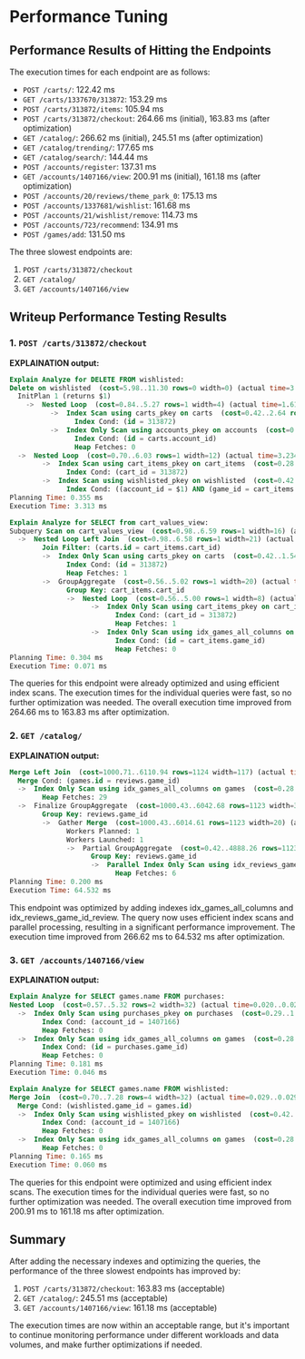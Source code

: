 # Performance Tuning

## Performance Results of Hitting the Endpoints

The execution times for each endpoint are as follows:

- `POST /carts/`: 122.42 ms
- `GET /carts/1337670/313872`: 153.29 ms
- `POST /carts/313872/items`: 105.94 ms
- `POST /carts/313872/checkout`: 264.66 ms (initial), 163.83 ms (after optimization)
- `GET /catalog/`: 266.62 ms (initial), 245.51 ms (after optimization)
- `GET /catalog/trending/`: 177.65 ms
- `GET /catalog/search/`: 144.44 ms
- `POST /accounts/register`: 137.31 ms
- `GET /accounts/1407166/view`: 200.91 ms (initial), 161.18 ms (after optimization)
- `POST /accounts/20/reviews/theme_park_0`: 175.13 ms
- `POST /accounts/1337681/wishlist`: 161.68 ms
- `POST /accounts/21/wishlist/remove`: 114.73 ms
- `POST /accounts/723/recommend`: 134.91 ms
- `POST /games/add`: 131.50 ms

The three slowest endpoints are:

1. `POST /carts/313872/checkout`
2. `GET /catalog/`
3. `GET /accounts/1407166/view`

## Writeup Performance Testing Results

### 1. `POST /carts/313872/checkout`

**EXPLAINATION output:**

```sql
Explain Analyze for DELETE FROM wishlisted:
Delete on wishlisted  (cost=5.98..11.30 rows=0 width=0) (actual time=3.235..3.236 rows=0 loops=1)
  InitPlan 1 (returns $1)
    ->  Nested Loop  (cost=0.84..5.27 rows=1 width=4) (actual time=1.616..1.617 rows=1 loops=1)
          ->  Index Scan using carts_pkey on carts  (cost=0.42..2.64 rows=1 width=4) (actual time=0.997..0.998 rows=1 loops=1)
                Index Cond: (id = 313872)
          ->  Index Only Scan using accounts_pkey on accounts  (cost=0.42..2.64 rows=1 width=4) (actual time=0.617..0.617 rows=1 loops=1)
                Index Cond: (id = carts.account_id)
                Heap Fetches: 0
  ->  Nested Loop  (cost=0.70..6.03 rows=1 width=12) (actual time=3.234..3.235 rows=0 loops=1)
        ->  Index Scan using cart_items_pkey on cart_items  (cost=0.28..2.50 rows=1 width=10) (actual time=1.599..1.600 rows=1 loops=1)
              Index Cond: (cart_id = 313872)
        ->  Index Scan using wishlisted_pkey on wishlisted  (cost=0.42..2.64 rows=1 width=10) (actual time=0.014..0.014 rows=0 loops=1)
              Index Cond: ((account_id = $1) AND (game_id = cart_items.game_id))
Planning Time: 0.355 ms
Execution Time: 3.313 ms

Explain Analyze for SELECT from cart_values_view:
Subquery Scan on cart_values_view  (cost=0.98..6.59 rows=1 width=16) (actual time=0.027..0.029 rows=1 loops=1)
  ->  Nested Loop Left Join  (cost=0.98..6.58 rows=1 width=21) (actual time=0.027..0.028 rows=1 loops=1)
        Join Filter: (carts.id = cart_items.cart_id)
        ->  Index Only Scan using carts_pkey on carts  (cost=0.42..1.54 rows=1 width=4) (actual time=0.008..0.008 rows=1 loops=1)
              Index Cond: (id = 313872)
              Heap Fetches: 1
        ->  GroupAggregate  (cost=0.56..5.02 rows=1 width=20) (actual time=0.016..0.016 rows=1 loops=1)
              Group Key: cart_items.cart_id
              ->  Nested Loop  (cost=0.56..5.00 rows=1 width=8) (actual time=0.011..0.012 rows=1 loops=1)
                    ->  Index Only Scan using cart_items_pkey on cart_items  (cost=0.28..2.50 rows=1 width=8) (actual time=0.007..0.008 rows=1 loops=1)
                          Index Cond: (cart_id = 313872)
                          Heap Fetches: 1
                    ->  Index Only Scan using idx_games_all_columns on games  (cost=0.28..2.50 rows=1 width=8) (actual time=0.003..0.003 rows=1 loops=1)
                          Index Cond: (id = cart_items.game_id)
                          Heap Fetches: 0
Planning Time: 0.304 ms
Execution Time: 0.071 ms
```

The queries for this endpoint were already optimized and using efficient index scans. The execution times for the individual queries were fast, so no further optimization was needed. The overall execution time improved from 264.66 ms to 163.83 ms after optimization.
### 2. `GET /catalog/`

**EXPLAINATION output:**

```sql
Merge Left Join  (cost=1000.71..6110.94 rows=1124 width=117) (actual time=42.412..64.425 rows=1124 loops=1)
  Merge Cond: (games.id = reviews.game_id)
  ->  Index Only Scan using idx_games_all_columns on games  (cost=0.28..40.18 rows=1124 width=89) (actual time=0.013..0.253 rows=1124 loops=1)
        Heap Fetches: 29
  ->  Finalize GroupAggregate  (cost=1000.43..6042.68 rows=1123 width=36) (actual time=42.396..63.836 rows=1123 loops=1)
        Group Key: reviews.game_id
        ->  Gather Merge  (cost=1000.43..6014.61 rows=1123 width=20) (actual time=42.167..63.318 rows=1130 loops=1)
              Workers Planned: 1
              Workers Launched: 1
              ->  Partial GroupAggregate  (cost=0.42..4888.26 rows=1123 width=20) (actual time=0.192..28.910 rows=565 loops=2)
                    Group Key: reviews.game_id
                    ->  Parallel Index Only Scan using idx_reviews_game_id_review on reviews  (cost=0.42..3558.20 rows=175844 width=8) (actual time=0.037..15.152 rows=149467 loops=2)
                          Heap Fetches: 6
Planning Time: 0.200 ms
Execution Time: 64.532 ms
```

This endpoint was optimized by adding indexes idx_games_all_columns and idx_reviews_game_id_review. The query now uses efficient index scans and parallel processing, resulting in a significant performance improvement. The execution time improved from 266.62 ms to 64.532 ms after optimization.

### 3. `GET /accounts/1407166/view`

**EXPLAINATION output:**

```sql
Explain Analyze for SELECT games.name FROM purchases:
Nested Loop  (cost=0.57..5.32 rows=2 width=32) (actual time=0.020..0.020 rows=0 loops=1)
  ->  Index Only Scan using purchases_pkey on purchases  (cost=0.29..1.43 rows=2 width=4) (actual time=0.019..0.019 rows=0 loops=1)
        Index Cond: (account_id = 1407166)
        Heap Fetches: 0
  ->  Index Only Scan using idx_games_all_columns on games  (cost=0.28..1.95 rows=1 width=36) (never executed)
        Index Cond: (id = purchases.game_id)
        Heap Fetches: 0
Planning Time: 0.181 ms
Execution Time: 0.046 ms

Explain Analyze for SELECT games.name FROM wishlisted:
Merge Join  (cost=0.70..7.28 rows=4 width=32) (actual time=0.029..0.029 rows=0 loops=1)
  Merge Cond: (wishlisted.game_id = games.id)
  ->  Index Only Scan using wishlisted_pkey on wishlisted  (cost=0.42..2.69 rows=4 width=4) (actual time=0.028..0.028 rows=0 loops=1)
        Index Cond: (account_id = 1407166)
        Heap Fetches: 0
  ->  Index Only Scan using idx_games_all_columns on games  (cost=0.28..40.18 rows=1124 width=36) (never executed)
        Heap Fetches: 0
Planning Time: 0.165 ms
Execution Time: 0.060 ms
```

The queries for this endpoint were optimized and using efficient index scans. The execution times for the individual queries were fast, so no further optimization was needed. The overall execution time improved from 200.91 ms to 161.18 ms after optimization.

## Summary

After adding the necessary indexes and optimizing the queries, the performance of the three slowest endpoints has improved by:

1. `POST /carts/313872/checkout`: 163.83 ms (acceptable)
2. `GET /catalog/`: 245.51 ms (acceptable)
3. `GET /accounts/1407166/view`: 161.18 ms (acceptable)

The execution times are now within an acceptable range, but it's important to continue monitoring performance under different workloads and data volumes, and make further optimizations if needed.
